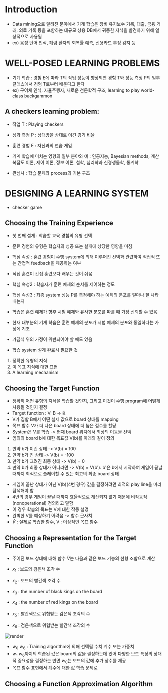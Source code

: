 # Introduction
- Data mining으로 알려진 분야에서 기계 학습은 장비 유지보수 기록, 대출, 금융 거래, 의료 기록 등을 포함하는 대규모 상용 DB에서 귀중한 지식을 발견하기 위해 일상적으로 사용됨
- ex) 음성 단어 인식, 폐렴 환자의 회복률 예측, 신용카드 부정 감지 등

# WELL-POSED LEARNING PROBLEMS
- 기계 학습 : 경험 E에 따라 T의 작업 성능이 향상되면 경험 T와 성능 측정 P의 일부 클래스에서 경험 T로부터 배운다고 한다
- ex) 구어체 인식, 자율주행자, 새로운 천문학적 구조, learning to play world-class backgammon

## A checkers learning problem:
- 작업 T : Playing checkers
- 성과 측정 P : 상대방을 상대로 이긴 경기 비율
- 훈련 경험 E : 자신과의 연습 게임

- 기계 학습에 미치는 영향의 일부 분야와 예 : 인공지능, Bayesian methods, 계산 복잡도 이론, 제어 이론, 정보 이론, 철학, 심리학과 신경생물학, 통계학 

- 관심사 : 학습 문제와 process의 기본 구조

# DESIGNING A LEARNING SYSTEM
- checker game

## Choosing the Training Experience
- 첫 번째 설계 : 학습할 교육 경험의 유형 선택
- 훈련 경험의 유형은 학습자의 성공 또는 실패에 상당한 영향을 미침
- 핵심 속성 : 훈련 경험이 수행 system에 의해 이루어진 선택과 관련하여 직접적 또는 간접적 feedback을 제공하는 여부
- 직접 훈련이 간접 훈련보다 배우는 것이 쉬움
- 핵심 속성2 : 학습자가 훈련 예제의 순서를 제어하는 정도
- 핵심 속성3 : 최종 system 성능 P를 측정해야 하는 예제의 분포를 얼마나 잘 나타내는지
- 학습은 훈련 예제가 향후 시험 예제와 유사한 분포를 따를 때 가장 신뢰할 수 있음
- 현재 대부분의 기계 학습은 훈련 예제의 분포가 시험 예제의 분포와 동일하다는 가정에 기초
- 가끔식 위의 가정이 위반되어야 할 때도 있음

- 학습 system 설계 완료시 필요한 것
1. 정확한 유형의 지식
2. 이 목표 지식에 대한 표현
3. A learning mechanism

## Choosing the Target Function
- 정확히 어떤 유형의 지식을 학습할 것인지, 그리고 이것이 수행 program에 어떻게 사용될 것인지 결정 
- Target function : V: B -> $\mathbb{R}$ 
- V가 집합 B에서 어떤 실제 값으로 board 상태를 mapping
- 목표 함수 V가 더 나은 board 상태에 더 높은 점수를 할당
- System은 V를 학습 -> 현재 board 위치에서 최상의 이동을 선택
- 임의의 board b에 대한 목표값 V(b)를 아래와 같이 정의

1. 만약 b가 이긴 상태 -> V(b) = 100
2. 만약 b가 진 상태 -> V(b) = -100
3. 만약 b가 그려진 최종 상태 -> V(b) = 0
4. 만약 b가 최종 상태가 아니라면 -> V(b) = V(b'). b'은 b에서 시작하여 게임이 끝날 때까지 최적으로 플레이할 수 있는 최고의 최종 board 상태

- 게임이 끝난 상태가 아닌 V(b)(4번 경우) 값을 결정하려면 최적의 play line을 미리 탐색해야 함
- 4번의 경우 게임이 끝날 때까지 효율적으로 계산되지 않기 때문에 비작동적(nonoperational) 정의라고 말함
- 이 경우 학습의 목표는 V에 대한 작동 설명
- 완벽한 V를 예상하기 어려움 -> 함수 근사치
- $\hat V$ : 실제로 학습한 함수, V : 이상적인 목표 함수

## Choosing a Representation for the Target Function
- 주어진 보드 상태에 대해 함수 $\hat V$는 다음과 같은 보드 기능의 선형 조합으로 계산

- $x_1$ : 보드의 검은색 조각 수
- $x_2$ : 보드의 빨간색 조각 수
- $x_3$ : the number of black kings on the board
- $x_4$ : the number of red kings on the board
- $x_5$ : 빨간색으로 위협받는 검은색 조각의 수
- $x_6$ : 검은색으로 위협받는 빨간색 조각의 수

![render](https://user-images.githubusercontent.com/80622859/190848048-c2fbaba2-ebbb-4e6b-a791-6bd556a31fca.png)

- $w_0 ~ w_6$ : Training algorithm에 의해 선택될 수치 계수 또는 가중치
- $w_1 ~ w_6$까지의 학습된 값은 board의 값을 결정하는데 있어 다양한 보드 특징의 상대적 중요성을 결정하는 반면 $w_0$는 보드의 값에 추가 상수를 제공
- 목표 함수 표현에서 계수에 대한 값 학습 문제로

## Choosing a Function Approximation Algorithm
